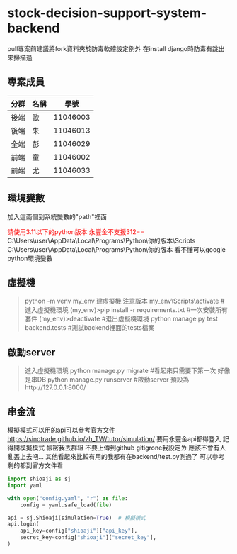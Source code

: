 # stock-decision-support-system-backend
pull專案前建議將fork資料夾於防毒軟體設定例外
在install django時防毒有跳出來掃描過

## 專案成員
| 分群 | 名稱 | 學號 |
| -------- | -------- | -------- |
| 後端     | 歐     | 11046003     |
| 後端     | 朱     | 11046013     |
| 全端     | 彭     | 11046029     |
| 前端     | 童     | 11046002     |
| 前端     | 尤     | 11046033     |

## 環境變數
加入這兩個到系統變數的"path"裡面
<div style="color: red;">請使用3.11以下的python版本 永豐金不支援312==</div>
C:\Users\user\AppData\Local\Programs\Python\你的版本\Scripts
C:\Users\user\AppData\Local\Programs\Python\你的版本
看不懂可以google python環境變數

## 虛擬機
>python -m venv my_env 建虛擬機 注意版本
>my_env\Scripts\activate #進入虛擬機環境 
>(my_env)>pip install -r requirements.txt #一次安裝所有套件
>(my_env)>deactivate #退出虛擬機環境
>python manage.py test backend.tests #測試backend裡面的tests檔案

## 啟動server
>進入虛擬機環境
>python manage.py migrate #看起來只需要下第一次 好像是串DB
>python manage.py runserver #啟動server 預設為http://127.0.0.1:8000/

## 串金流
模擬模式可以用的api可以參考官方文件 https://sinotrade.github.io/zh_TW/tutor/simulation/
要用永豐金api都得登入 記得開模擬模式 帳密我丟群組 不要上傳到github gitigrone我設定ㄌ 應該不會有人亂丟上去吧...
其他看起來比較有用的我都有在backend/test.py測過了 可以參考 剩的都到官方文件看
```python
import shioaji as sj
import yaml

with open("config.yaml", "r") as file:
    config = yaml.safe_load(file)

api = sj.Shioaji(simulation=True)  # 模擬模式
api.login(
    api_key=config["shioaji"]["api_key"],
    secret_key=config["shioaji"]["secret_key"],
)
```
        